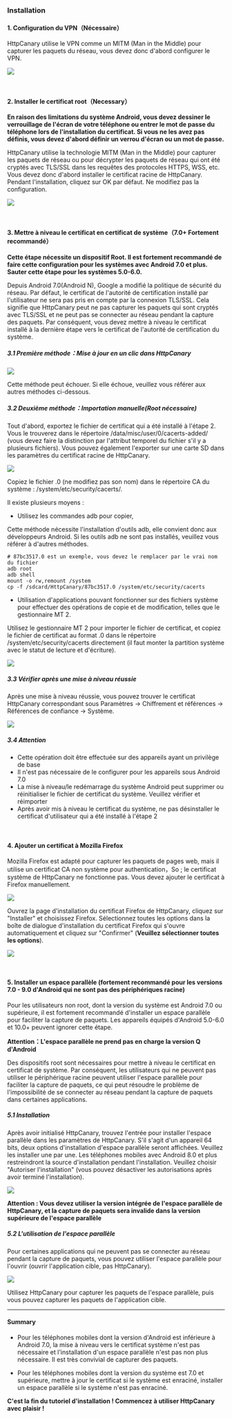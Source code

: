 ### Installation

####  1. Configuration du VPN（Nécessaire）

HttpCanary utilise le VPN comme un MITM (Man in the Middle) pour capturer les paquets du réseau, vous devez donc d'abord configurer le VPN.

![](/assets/install_vpn.png)

<br>

####  2. Installer le certificat root（Necessary）

**En raison des limitations du système Android, vous devez dessiner le verrouillage de l'écran de votre téléphone ou entrer le mot de passe du téléphone lors de l'installation du certificat. Si vous ne les avez pas définis, vous devez d'abord définir un verrou d'écran ou un mot de passe.**

HttpCanary utilise la technologie MITM (Man in the Middle) pour capturer les paquets de réseau ou pour décrypter les paquets de réseau qui ont été cryptés avec TLS/SSL dans les requêtes des protocoles HTTPS, WSS, etc. Vous devez donc d'abord installer le certificat racine de HttpCanary. Pendant l'installation, cliquez sur OK par défaut. Ne modifiez pas la configuration.

![](/assets/install_user_cetificate.png)

<br>

####  3. Mettre à niveau le certificat en certificat de système（7.0+ Fortement recommandé）

**Cette étape nécessite un dispositif Root. Il est fortement recommandé de faire cette configuration pour les systèmes avec Android 7.0 et plus. Sauter cette étape pour les systèmes 5.0-6.0.**

Depuis Android 7.0(Android N), Google a modifié la politique de sécurité du réseau. Par défaut, le certificat de l'autorité de certification installé par l'utilisateur ne sera pas pris en compte par la connexion TLS/SSL. Cela signifie que HttpCanary peut ne pas capturer les paquets qui sont cryptés avec TLS/SSL et ne peut pas se connecter au réseau pendant la capture des paquets. Par conséquent, vous devez mettre à niveau le certificat installé à la dernière étape vers le certificat de l'autorité de certification du système.

##### 3.1 Première méthode：Mise à jour en un clic dans HttpCanary 

![](/assets/install_system_cetificate.png)

Cette méthode peut échouer. Si elle échoue, veuillez vous référer aux autres méthodes ci-dessous.

##### 3.2 Deuxième méthode：Importation manuelle(Root nécessaire)

Tout d'abord, exportez le fichier de certificat qui a été installé à l'étape 2. Vous le trouverez dans le répertoire /data/misc/user/0/cacerts-added/ (vous devez faire la distinction par l'attribut temporel du fichier s'il y a plusieurs fichiers). Vous pouvez également l'exporter sur une carte SD dans les paramètres du certificat racine de HttpCanary.

![](/assets/cetificate_export.png)

Copiez le fichier .0 (ne modifiez pas son nom) dans le répertoire CA du système : /system/etc/security/cacerts/.

Il existe plusieurs moyens :

- Utilisez les commandes adb pour copier,

Cette méthode nécessite l'installation d'outils adb, elle convient donc aux développeurs Android. Si les outils adb ne sont pas installés, veuillez vous référer à d'autres méthodes.

```shell
# 87bc3517.0 est un exemple, vous devez le remplacer par le vrai nom du fichier
adb root
adb shell
mount -o rw,remount /system
cp -f /sdcard/HttpCanary/87bc3517.0 /system/etc/security/cacerts
```

- Utilisation d'applications pouvant fonctionner sur des fichiers système pour effectuer des opérations de copie et de modification, telles que le gestionnaire MT 2.

Utilisez le gestionnaire MT 2 pour importer le fichier de certificat, et copiez le fichier de certificat au format .0 dans le répertoire /system/etc/security/cacerts directement (il faut monter la partition système avec le statut de lecture et d'écriture).

![](/assets/cetificate_move.png)

##### 3.3 Vérifier après une mise à niveau réussie

Après une mise à niveau réussie, vous pouvez trouver le certificat HttpCanary correspondant sous Paramètres -> Chiffrement et références
-> Références de confiance -> Système.

![](/assets/cetificate_trust.png)

##### 3.4 Attention

- Cette opération doit être effectuée sur des appareils ayant un privilège de base
- Il n'est pas nécessaire de le configurer pour les appareils sous Android 7.0
- La mise à niveau/le redémarrage du système Android peut supprimer ou réinitialiser le fichier de certificat du système. Veuillez vérifier et réimporter
- Après avoir mis à niveau le certificat du système, ne pas désinstaller le certificat d'utilisateur qui a été installé à l'étape 2

<br>

####  4. Ajouter un certificat à Mozilla Firefox

Mozilla Firefox est adapté pour capturer les paquets de pages web, mais il utilise un certificat CA non système pour authentication，So ; le certificat système de HttpCanary ne fonctionne pas. Vous devez ajouter le certificat à Firefox manuellement.

![](/assets/cetificate_firefox1.png)

Ouvrez la page d'installation du certificat Firefox de HttpCanary, cliquez sur "Installer" et choisissez Firefox. Sélectionnez toutes les options dans la boîte de dialogue d'installation du certificat Firefox qui s'ouvre automatiquement et cliquez sur "Confirmer" (**Veuillez sélectionner toutes les options**).

![](/assets/cetificate_firefox2.png)

<br>

####  5. Installer un espace parallèle (fortement recommandé pour les versions 7.0 - 9.0 d'Android qui ne sont pas des périphériques racine)

Pour les utilisateurs non root, dont la version du système est Android 7.0 ou supérieure, il est fortement recommandé d'installer un espace parallèle pour faciliter la capture de paquets. Les appareils équipés d'Android 5.0-6.0 et 10.0+ peuvent ignorer cette étape.

**Attention：L'espace parallèle ne prend pas en charge la version Q d'Android**

Des dispositifs root sont nécessaires pour mettre à niveau le certificat en certificat de système. Par conséquent, les utilisateurs qui ne peuvent pas utiliser le périphérique racine peuvent utiliser l'espace parallèle pour faciliter la capture de paquets, ce qui peut résoudre le problème de l'impossibilité de se connecter au réseau pendant la capture de paquets dans certaines applications.

##### 5.1 Installation

Après avoir initialisé HttpCanary, trouvez l'entrée pour installer l'espace parallèle dans les paramètres de HttpCanary. S'il s'agit d'un appareil 64 bits, deux options d'installation d'espace parallèle seront affichées. Veuillez les installer une par une. Les téléphones mobiles avec Android 8.0 et plus restreindront la source d'installation pendant l'installation. Veuillez choisir "Autoriser l'installation" (vous pouvez désactiver les autorisations après avoir terminé l'installation).


![](/assets/install_paralle_space.png)

**Attention : Vous devez utiliser la version intégrée de l'espace parallèle de HttpCanary, et la capture de paquets sera invalide dans la version supérieure de l'espace parallèle**


##### 5.2 L'utilisation de l'espace parallèle

Pour certaines applications qui ne peuvent pas se connecter au réseau pendant la capture de paquets, vous pouvez utiliser l'espace parallèle pour l'ouvrir (ouvrir l'application cible, pas HttpCanary).


![](/assets/paralle_space_capture.png)

Utilisez HttpCanary pour capturer les paquets de l'espace parallèle, puis vous pouvez capturer les paquets de l'application cible.

---

#### Summary

- Pour les téléphones mobiles dont la version d'Android est inférieure à Android 7.0, la mise à niveau vers le certificat système n'est pas nécessaire et l'installation d'un espace parallèle n'est pas non plus nécessaire. Il est très convivial de capturer des paquets.

- Pour les téléphones mobiles dont la version du système est 7.0 et supérieure, mettre à jour le certificat si le système est enraciné, installer un espace parallèle si le système n'est pas enraciné.

**C'est la fin du tutoriel d'installation ! Commencez à utiliser HttpCanary avec plaisir !**






